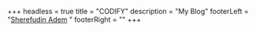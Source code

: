+++
headless = true
title = "CODIFY"
description = "My Blog"
footerLeft = "[Sherefudin Adem](https://www.github.com/Sherefudin-Adem) "
footerRight = ""
+++


